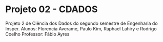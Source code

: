 # Projeto 02 - CDADOS
Projeto 2 de Ciência dos Dados do segundo semestre de Engenharia do Insper.
Alunos: Florencia Averame, Paulo Kim, Raphael Lahiry e Rodrigo Coelho
Professor: Fábio Ayres
